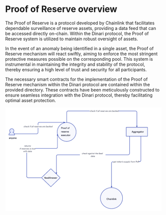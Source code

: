 # Proof of Reserve overview

The Proof of Reserve is a protocol developed by Chainlink that facilitates dependable surveillance of reserve assets, providing a data feed that can be accessed directly on-chain. Within the Dinari protocol, the Proof of Reserve system is utilized to maintain robust oversight of assets.

In the event of an anomaly being identified in a single asset, the Proof of Reserve mechanism will react swiftly, aiming to enforce the most stringent protective measures possible on the corresponding pool. This system is instrumental in maintaining the integrity and stability of the protocol, thereby ensuring a high level of trust and security for all participants.

The necessary smart contracts for the implementation of the Proof of Reserve mechanism within the Dinari protocol are contained within the provided directory. These contracts have been meticulously constructed to ensure seamless integration with the Dinari protocol, thereby facilitating optimal asset protection.

![alt text](https://github.com/dinaricrypto/sbt-contracts/blob/dinari-proof-of-reserve/src/proof-of-reserve/proof-of-reserve.png?raw=true)
